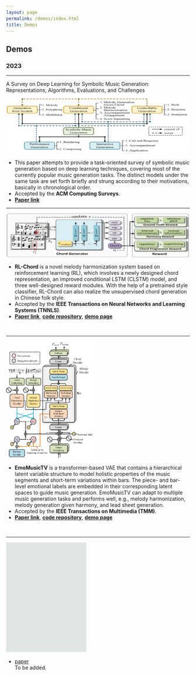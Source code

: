 ```yaml
---
layout: page
permalink: /demos/index.html
title: Demos
---
```


## Demos

### 2023  

---

A Survey on Deep Learning for Symbolic Music Generation: Representations, Algorithms, Evaluations, and Challenges<br>

<div align="center"><img width="500" height="150" src="/images/demo0.png"/></div>

- This paper attempts to provide a task-oriented survey of symbolic music generation based on deep learning techniques, covering most of the currently popular music generation tasks. The distinct models under the same task are set forth briefly and strung according to their motivations, basically in chronological order. 
- Accepted by the **ACM Computing Surveys**.
- [**Paper link**](https://dl.acm.org/doi/10.1145/3597493)

---

<div align="center"><img width="500" height="120" src="/images/demo3.jpg"/></div>

- **RL-Chord** is a novel melody harmonization system based on reinforcement learning (RL), which involves a newly designed chord representation, an improved conditional LSTM (CLSTM) model, and three well-designed reward modules. With the help of a pretrained style classifier, RL-Chord can also realize the unsupervised chord generation in Chinese folk style.
- Accepted by the **IEEE Transactions on Neural Networks and Learning Systems (TNNLS)**.
- [**Paper link**](https://ieeexplore.ieee.org/abstract/document/10063204), [**code repository**](https://github.com/Tayjsl97/RL-Chord), [**demo page**](https://Tayjsl97.github.io/demos/tnnls)
<br>

---

<img src="/images/demo1.jpg" class="demopic" width="240" height="320"/>

- **EmoMusicTV** is a transformer-based VAE that contains a hierarchical latent variable structure to model holistic properties of the music segments and short-term variations within bars. The piece- and bar-level emotional labels are embedded in their corresponding latent spaces to guide music generation. EmoMusicTV can adapt to multiple music generation tasks and performs well, e.g., melody harmonization, melody generation given harmony, and lead sheet generation.
- Accepted by the **IEEE Transactions on Multimedia (TMM)**.
- [**Paper link**](https://ieeexplore.ieee.org/abstract/document/10124351), [**code repository**](https://github.com/Tayjsl97/EmoMusicTV), [**demo page**](https://Tayjsl97.github.io/demos/tmm)
<br>

---

<img src="/images/demo2.jpg" class="nonepic" width="220" height="300"/>

- [paper]()<br>
To be added.

